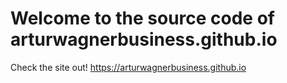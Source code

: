 # Welcome to the source code of arturwagnerbusiness.github.io
Check the site out!
https://arturwagnerbusiness.github.io
